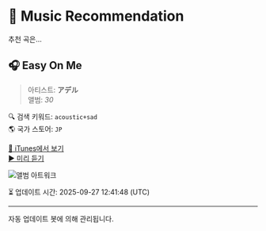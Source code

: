 
# 🎵 Music Recommendation

추천 곡은...

## 🎧 Easy On Me  
> 아티스트: **アデル**  
> 앨범: _30_  

🔍 검색 키워드: `acoustic+sad`  
🌎 국가 스토어: `JP`

[🔗 iTunes에서 보기](https://music.apple.com/jp/album/easy-on-me/1590035691?i=1590036021&uo=4)  
[▶️ 미리 듣기](https://audio-ssl.itunes.apple.com/itunes-assets/AudioPreview116/v4/75/28/56/75285676-dbce-d91d-7b36-070084a3546b/mzaf_5286200244455841527.plus.aac.p.m4a)

![앨범 아트워크](https://is1-ssl.mzstatic.com/image/thumb/Music115/v4/73/6d/7c/736d7cfb-c79d-c9a9-4170-5e71d008dea1/886449666430.jpg/100x100bb.jpg)

⏳ 업데이트 시간: 2025-09-27 12:41:48 (UTC)

---
자동 업데이트 봇에 의해 관리됩니다.
